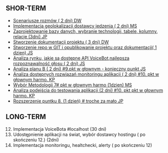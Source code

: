
## SHOR-TERM
- [Scenariusze rozmów ( 2 dni) DW](docs/short_term/API_Comparison.md)
- [Implementacja geolokalizacji dostawcy jedzenia ( 2 dni) MS](docs/short_term/API_Comparison.md)
- [Zaprojektowanie bazy danych, wybranie technologii, tabele, kolumny, relacje (3dni) JP](docs/short_term/API_Comparison.md)
- [Stworzenie dokumentacji projektu ( 3 dni) DW](docs/short_term/API_Comparison.md)
- [Stworzenie repo w GIT i opublikowanie projektu oraz dokumentacji( 1 dzien) JS](docs/short_term/API_Comparison.md)
- [Analiza rynku, jakie są dostępne API VoiceBot,najlepsza rozpoznawalność głosu ( 2 dni) JS](docs/short_term/API_Comparison.md)
- [Analiza planu B ( 2 dni) #9.pkt w głownym - konieczny punkt JS](docs/short_term/API_Comparison.md)
- [Analiza dostępnych rozwiązań monitoringu aplikacji ( 2 dni) #10. pkt w głownym harmo. KP](docs/short_term/API_Comparison.md)
- [Wybór Metodologii 7# pkt w głownym harmo (1dzien) MS](docs/short_term/API_Comparison.md)
- [Analiza podejścia do testowania aplikacji (2 dni) #10. pkt pkt w głownym harmo. KP](docs/short_term/API_Comparison.md)
- [Rozszerzenie puntku 8.  (1 dzień) # troche za mało JP](docs/short_term/API_Comparison.md)

## LONG-TERM
12. Implementacja VoiceBota #localhost (30 dni)
13. Udostępnienie aplikacji na świat, wybór dostawcy hostingu (  po skończeniu 12.) (2dni)
14. Implementacja monitoringu, healtchecki, alerty ( po skończeniu 12)
